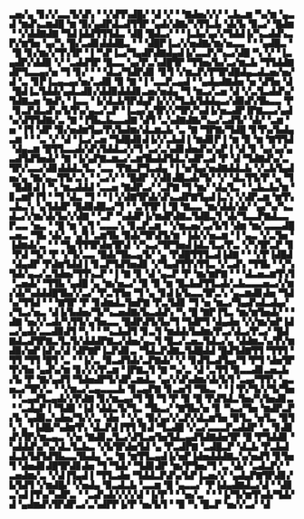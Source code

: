 ▃▅▞▄▝▊▞▞▃▃▜▞▟▚▝▝▞▟▜▚▟█▞▝▟▝▞▝▝▇▟▅▞▞▞▝▃▙▃▆▝▚▞▆▝▄▃▟▝▆▟▚▃▆▟█▝▆▝▉▞▄▟▛▟▃▟▜▜▛▝▄▟▞▟▇▞▚▜▜▃▙▝▟▞▙▝▉▃▞▝█▟▆▝▝▞▟▟▇▟▇▝▜▟▐▟▟▜▜▜▟▃▝▟█▝█▟▃▞▝▝▐▃▙▞▄▞▞▜▟▟▐▞▚▃▟▟▚▃▛▞▆▜▅▝▄▞▚▝█▞▃▟▊▟▟▟█▃▝▝▝▟█▛▐▃▞▞▅▟▇▞▆▞▅▃▃▝▝▝▄▟█▃▝▝█▝▊▞▆▞▞▜▚▜▛▝▐▝▚▛▐▃▞▜▄▟▛▟▇▟▄▟▐▞▃▃▛▞▚▃▞▟█▝▚▝▞▝▐▃▄▟▛▞▟▟▉▝▞▝▃▟▟▜▛▝█▃▃▝▄▞▛▃▚▟█▜▛▝▜▜▅▞▙▞▃▞▆▃▙▝▜▜▟▟▇▟▛▜▃▃▄▞▅▝▜▝▊▞▝▝▝▟▃▞▜▟▛▟▊▝▊▜▝▞▆▃▛▞▛▜▛▟█▟▄▃▟▃▅▞▅▞▟▝▃▝▊▛▐▃▄▃▄▞▅▞▃▟▉▝▉▝▇▝▐▝▃▃▛▃▄▟▝▝▄▟▄▟▇▟▅▝▅▝▟▜▅▝▟▝█▟▐▃▜▟▟▞▄▟▃▟▊▞▟▟▉▟▟▟▊▃▅▞▅▟▄▝▜▝▆▃▞▃▅▝▟▝▞▃▜▃▟▟▚▞▜▟▇▃▅▝▆▟▚▝▐▃▃▝▐▞▟▃▙▜▛▟▄▛▐▞▞▞▜▃▙▜▟▟▄▃▞▟▉▟▚▜▙▃▃▝▛▝▊▃▛▟▃▟▚▞▙▜▚▞▄▃▞▃▛▝▐▃▄▞▄▜▛▞▞▜▛▞▚▟▐▞▅▃▟▛▐▛▇▃▃▞▄▟▚▞▟▜▜▟▇▞▃▝▇▝▐▜▙▃▙▃▃▟▇▝▟▜▝▃▚▟▇▟▇▞▚▃▞▃▟▜▞▝▟▞▝▃▆▝▅▝▐▜▝▟▛▝▉▞▅▟▆▜▄▞▛▞▙▟▆▞▟▃▆▃▙▝▃▝▇▝▜▛▇▞▜▟█▝▊▜▚▞▙▟▄▃▆▝▝▝▃▝▞▝▟▝▐▃▞▃▅▝▜▟█▟▊▟▐▞▞▃▙▟▐▝▆▟▊▛▐▝▆▝▉▝▆▝▇▜▜▟▝▟▄▃▆▝█▜▜▃▃▟▞▟▚▜▟▟▃▞▞▜▝▃▞▃▚▟▊▟▅▟▚▞▄▛▐▝▟▝▊▝▄▞▄▞▄▃▟▜▟▜▅▟▞▝▇▝▐▞▄▛▇▃▆▃▞▃▆▜▙▟▟▜▟▃▚▟▛▃▟▝▛▝▟▝▜▟▇▟▚▞▃▜▛▞▃▃▞▟▊▟▟▟▃▜▃▝▃▃▝▛▇▃▛▜▃▟▄▝▐▝▅▜▄▞▅▟▇▟▟▃▙▝▞▃▙▜▄▟▅▞▄▝▇▞▄▃▜▜▞▃▚▝▝▃▞▞▝▝█▟▛▝▞▟▊▟█▃▟▞▜▞▝▞▝▟▃▜▜▞▛▝▄▝▜▝█▟▊▟▐▝▚▝▆▃▟▟▟▝▃▃▅▝▇▟▛▃▞▝▃▛▇▝▜▝▆▞▝▟▄▜▃▝▝▃▙▃▙▞▆▝▊▃▆▛▐▜▝▝▜▝▟▃▝▜▝▝▐▝▞▟▇▜▛▟▞▟▚▃▟▛▇▜▄▟▐▃▚▝▞▟▛▃▆▝▆▜▚▃▙▃▚▝▄▜▟▟▛▝█▟▉▟█▃▞▜▝▝▃▜▜▛▐▝█▝▇▃▃▝▆▞▟▟▞▟▞▝▄▞▚▞▚▃▟▃▞▞▆▞▟▞▙▞▞▟▇▝▝▃▛▝▚▟▟▛▐▞▆▟▛▟▇▃▜▟█▃▜▝▟▞▜▃▃▛▇▟▃▃▛▃▃▝▅▃▝▝█▝▆▝▄▜▝▃▃▃▚▝▊▃▛▃▆▝▝▞▆▃▅▞▃▞▙▜▝▟▆▝▆▞▃▃▃▟█▃▅▃▝▜▙▝▟▞▃▝▄▜▝▃▆▜▙▝▉▟▞▜▛▟▜▞▆▝▐▟▞▞▅▃▆▝▐▝▄▃▝▞▃▜▅▝▐▟▆▟▞▃▝▝▝▜▄▜▜▜▛▟▅▜▛▟▝▞▚▃▞▜▛▜▅▟▐▟▃▜▃▞▛▃▝▞▚▜▛▃▛▝▊▝▛▟▝▜▞▝▛▝▞▜▞▃▃▝█▟▞▜▙▃▄▜▞▝▄▝▛▟█▜▜▜▃▟▐▟▇▝▝▝▞▛▐▟█▟▝▟▄▟▛▝▛▟▆▜▟▟▐▝▊▃▛▜▟▜▅▟▊▝▞▜▄▟▜▜▚▜▜▃▝▞▃▟▚▝▜▜▙▝▝▞▚▜▟▞▄▃▞▃▜▟▅▞▜▜▚▃▛▝▐▝▇▝▊▝▟▝▄▃▛▝▛▝▆▞▆▛▇▝▝▝▟▃▅▃▆▜▚▜▝▃▅▟▞▝▜▜▙▝▄▟█▝▄▝▆▞▅▃▞▝▉▝▉▝▆▝█▃▙▟▜▜▃▟▞▃▙▃▃▃▅▃▞▞▆▞▟▞▚▟▟▟█▜▙▞▞▃▞▝▛▃▜▜▅▝▜▝▄▝▊▟▐▞▙▃▃▜▛▃▚▝▄▃▆▟▊▟▅▝▜▟▚▞▜▜▟▝▝▝▇▜▛▝▛▝▊▟▆▟▃▜▅▛▇▝▛▃▜▟▊▝▜▝▅▝▆▃▞▜▄▟▚▟▃▟▄▞▞▜▃▞▅▃▝▟▐▞▙▟▅▞▜▞▚▃▅▟▇▞▙▃▟▟▚▝▚▝█▝▇▛▐▜▃▝▆▞▆▜▅▟▞▝▝▟▇▝▅▞▞▃▟▞▚▜▜▞▄▜▅▃▃▝█▟▛▟▜▞▙▞▜▝▜▟▛▜▝▟▄▟▅▝▞▞▆▞▅▛▐▟▃▞▄▟▞▃▃▟▉▟▜▝▚▝▝▝▚▃▙▟▜▝▊▃▜▝▆▟▟▞▙▟▆▞▛▃▞▟▃▞▛▃▞▝█▟▇▟▃▟▜▛▇▃▜▃▜▞▟▟▟▛▇▃▞▟▅▞▄▃▜▝█▃▞▃▅▃▜▟▃▞▄▝▟▟▆▃▚▞▛▞▆▟▉▞▅▛▐▟▚▞▟▝▟▛▇▛▐▃▛▟▊▃▝▜▟▃▛▟▇▃▜▟█▟▟▝█▟▜▟▇▜▜▝▜▜▜▝▜▜▝▜▜▝█▜▝▃▝▝▐▞▃▝▉▃▟▜▟▞▃▛▇▟▞▝▞▝▊▟▜▃▟▜▄▞▜▝▛▜▝▟▅▜▛▜▚▜▅▝▄▟▚▞▆▝▊▞▞▞▛▃▆▝▐▛▇▃▜▝▇▝▚▞▃▝▟▝▃▜▜▝▉▃▃▟▊▃▅▃▙▞▙▝▛▝▇▞▄▟▜▝▜▟▅▟▛▜▞▟▛▃▆▟▃▝▄▞▞▟▚▟▆▞▟▞▙▜▝▃▄▞▜▜▚▝▄▃▅▃▞▜▛▞▃▝▝▞▆▃▞▃▄▃▃▃▙▝▊▃▄▛▇▝▊▃▅▜▝▜▙▃▝▝▐▝▛▞▜▞▞▜▞▜▅▝▝▃▄▟▜▃▄▟▞▞▛▟▇▝▊▞▆▃▄▞▜▝█▝▜▝▛▝▉▝█▝▛▟▜▟▃▜▅▞▚▜▅▟▊▃▝▝▃▟▄▛▐▝▜▟▉▝▐▟▝▟▟▃▜▞▜▃▝▜▙▃▞▝▇▜▙▞▅▝▊▝▚▃▞▜▅▝▆▟▛▃▛▞▙▝▄▟▉▃▚▟▅▞▜▞▞▃▝▟▅▝▝▞▄▝▉▞▄▞▞▃▛▞▟▃▆▜▅▝▉▜▃▝▅▜▃▝▉▜▚▝▄▝▐▟█▞▚▟▆▜▚▝▟▃▛▟▐▜▜▝▊▟▝▜▃▟█▝▞▃▞▃▃▃▛▃▟▟▛▝▃▝▊▟▊▟▚▜▛▞▆▃▄▃▝▞▅▝▇▟▊▃▜▃▞▟▜▃▅▜▅▜▟▃▄▟▜▟▇▟▅▜▛▝█▝▛▜▟▟▊▝▚▟▟▟▚▞▚▞▟▃▜▃▙▃▝▞▙▜▛▟▅▜▟▝▄▝▛▃▟▛▇▝▃▟█▃▛▝▟▃▙▝▛▃▙▟▟▃▙▜▟▜▟▜▙▃▃▜▙▟▄▝▃▝▇▝▆▜▜▃▄▟▐▞▅▛▐▟▅▟▟▟▇▃▚▞▅▟▜▝▊▜▅▜▝▟▅▟▊▟█▜▛▟▊▟▅▝▜▝▜▟▞▝▜▟▊▟▛▝▆▞▛▜▅▞▜▝▃▝▟▞▝▃▟▃▛▞▝▃▅▟▆▞▃▝▞▟▐▜▄▟▐▝▜▜▃▟▅▝▜▟▟▃▛▟▚▞▙▛▐▃▅▞▞▝▄▟▄▛▇▜▛▟▊▞▙▜▟▜▝▞▆▟█▞▝▞▅▟▄▝▉▃▟▃▙▝▃▃▆▝█▝▄▃▃▞▝▛▐▟▄▟▇▟▃▞▟▝▝▟▊▃▚▟▐▜▚▞▚▟▛▃▝▝▃▟▚▟▞▞▞▞▟▝▐▞▛▝▝▝▅▞▃▝▝▝▐▞▜▞▆▜▚▟▞▜▟▞▟▝▄▟▆▟▚▜▛▟▛▃▞▃▚▟▛▛▐▞▛▝▅▞▙▜▝▝▉▝▚▝█▃▛▝▅▞▞▃▞▝▟
